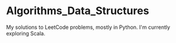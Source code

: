 # Algorithms_Data_Structures
My solutions to LeetCode problems, mostly in Python. I'm currently exploring Scala.
